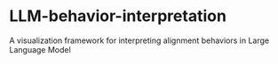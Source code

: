 # LLM-behavior-interpretation
A visualization framework for interpreting alignment behaviors in Large Language Model
